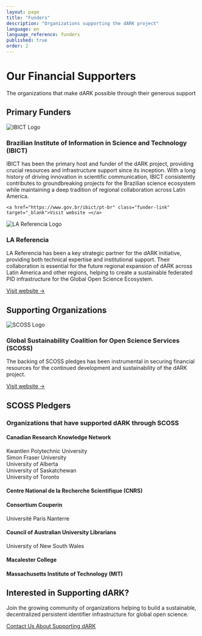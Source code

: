 ```yaml
---
layout: page
title: "Funders"
description: "Organizations supporting the dARK project"
language: en
language_reference: funders
published: true
order: 2
---
```


<div class="funders-header">
  <h1>Our Financial Supporters</h1>
  <p class="lead-text">The organizations that make dARK possible through their generous support</p>
</div>

## Primary Funders

<div class="funder-card primary">
  <div class="logo-container">
    <img src="{{ site.baseurl }}/assets/img/ibict-logo.png" alt="IBICT Logo" class="funder-logo">
  </div>
  <div class="funder-info">
    <h3>Brazilian Institute of Information in Science and Technology (IBICT)</h3>
       <p>IBICT has been the primary host and funder of the dARK project, providing crucial resources and infrastructure support since its inception. With a long history of driving innovation in scientific communication, IBICT consistently contributes to groundbreaking projects for the Brazilian science ecosystem while maintaining a deep tradition of regional collaboration across Latin America.</p>

    <a href="https://www.gov.br/ibict/pt-br" class="funder-link" target="_blank">Visit website →</a>
  </div>
</div>
<div class="funder-card primary">
  <div class="logo-container">
    <img src="{{ site.baseurl }}/assets/img/lareferencia-logo.png" alt="LA Referencia Logo" class="funder-logo">
  </div>
  <div class="funder-info">
    <h3>LA Referencia</h3>
        <p>LA Referencia has been a key strategic partner for the dARK initiative, providing both technical expertise and institutional support. Their collaboration is essential for the future regional expansion of dARK across Latin America and other regions, helping to create a sustainable federated PID infrastructure for the Global Open Science Ecosystem.</p>
    <a href="http://www.lareferencia.info/en/" class="funder-link" target="_blank">Visit website →</a>
  </div>
</div>

## Supporting Organizations

<div class="funder-card">
  <div class="logo-container">
    <img src="{{ site.baseurl }}/assets/img/scoss-logo.png" alt="SCOSS Logo" class="funder-logo">
  </div>
  <div class="funder-info">
    <h3>Global Sustainability Coalition for Open Science Services (SCOSS)</h3>
    <p>The backing of SCOSS pledges has been instrumental in securing financial resources for the continued development and sustainability of the dARK project.</p>
    <a href="https://scoss.org/" class="funder-link" target="_blank">Visit website →</a>
  </div>
</div>

## SCOSS Pledgers

<div class="pledgers-section">
  <h3>Organizations that have supported dARK through SCOSS</h3>
  
  <div class="pledgers-group">
    <h4 class="consortium-title">Canadian Research Knowledge Network</h4>
    <div class="pledgers-list">
      <div class="pledger-item">Kwantlen Polytechnic University</div>
      <div class="pledger-item">Simon Fraser University</div>
      <div class="pledger-item">University of Alberta</div>
      <div class="pledger-item">University of Saskatchewan</div>
      <div class="pledger-item">University of Toronto</div>
    </div>
  </div>
  
  <div class="pledgers-group">
    <h4 class="consortium-title">Centre National de la Recherche Scientifique (CNRS)</h4>
  </div>
  
  <div class="pledgers-group">
    <h4 class="consortium-title">Consortium Couperin</h4>
    <div class="pledgers-list">
      <div class="pledger-item">Université Paris Nanterre</div>
    </div>
  </div>
  
  <div class="pledgers-group">
    <h4 class="consortium-title">Council of Australian University Librarians</h4>
    <div class="pledgers-list">
      <div class="pledger-item">University of New South Wales</div>
    </div>
  </div>
  
  <div class="pledgers-group">
    <h4 class="consortium-title">Macalester College</h4>
  </div>
  
  <div class="pledgers-group">
    <h4 class="consortium-title">Massachusetts Institute of Technology (MIT)</h4>
  </div>
</div>

<div class="support-cta">
  <h2>Interested in Supporting dARK?</h2>
  <p>Join the growing community of organizations helping to build a sustainable, decentralized persistent identifier infrastructure for global open science.</p>
  <a href="{{ site.baseurl }}/en/contact#supporting-dark-as-a-funder" class="cta-button">Contact Us About Supporting dARK</a>
</div>


